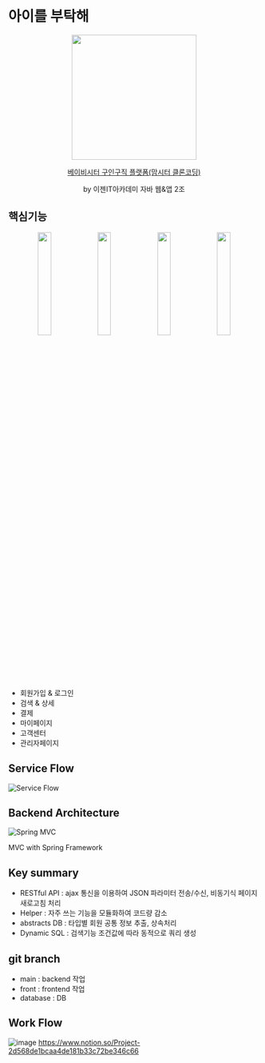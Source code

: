 # 아이를 부탁해

<p align="center"> <img src="https://user-images.githubusercontent.com/63278754/110749802-e9847c80-8284-11eb-944a-a0ef7c272982.gif" width="250" /> </p>

<p align="center"> <a href="http://itproject.ezenac.co.kr/abuhae/">
베이비시터 구인구직 플랫폼(맘시터 클론코딩)</a></p>
  
<p align="center">by 이젠IT아카데미 자바 웹&amp;앱 2조</p>

## 핵심기능

<p align="center">
<img src="https://user-images.githubusercontent.com/63278754/110744248-b50cc280-827c-11eb-98fb-625a2123c727.gif" width="23%" />
<img src="https://user-images.githubusercontent.com/63278754/110744256-b63def80-827c-11eb-87b5-4e95d899a1fd.gif" width="23%" />
<img src="https://user-images.githubusercontent.com/63278754/110744259-b76f1c80-827c-11eb-9c65-8e8d490855c4.gif" width="23%" />
<img src="https://user-images.githubusercontent.com/63278754/110744261-b8a04980-827c-11eb-8d78-3201087a86ec.gif" width="23%" />
</p>

- 회원가입 &amp; 로그인
- 검색 &amp; 상세
- 결제
- 마이페이지
- 고객센터
- 관리자페이지


## Service Flow

![Service Flow](https://user-images.githubusercontent.com/63278754/110744101-7b3bbc00-827c-11eb-8a99-424d2070cf19.png)

## Backend Architecture

![Spring MVC](https://user-images.githubusercontent.com/63278754/110744967-e76aef80-827d-11eb-9fa8-ffd799628b20.png)

MVC with Spring Framework

## Key summary

- RESTful API : ajax 통신을 이용하여 JSON 파라미터 전송/수신, 비동기식 페이지 새로고침 처리
- Helper : 자주 쓰는 기능을 모듈화하여 코드량 감소
- abstracts DB : 타입별 회원 공통 정보 추출, 상속처리
- Dynamic SQL : 검색기능 조건값에 따라 동적으로 쿼리 생성

## git branch

- main : backend 작업
- front : frontend 작업
- database : DB

## Work Flow

![image](https://user-images.githubusercontent.com/63278754/110747713-15eac980-8282-11eb-8f0f-7be50c207b49.png)
https://www.notion.so/Project-2d568de1bcaa4de181b33c72be346c66
